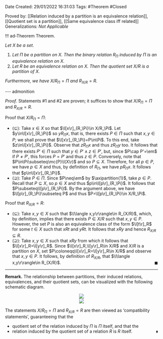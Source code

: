 <br />
<br />

Date Created: 29/01/2022 16:31:03
Tags: #Theorem #Closed 

Proved by: [[Relation induced by a partition is an equivalence relation]], [[Quotient set is a partition]], [[Same equivalence class iff related]]
Generalizations: _Not Applicable_

!!! ad-Theorem Theorem.

_Let $X$ be a set._
1. _Let $\Pi$ be a partition on $X$. Then the binary relation_ $R_\Pi$ _induced by $\Pi$ is an equivalence relation on $X$._
2. _Let $R$ be an equivalence relation on $X$. Then the quotient set $X/R$ is a partition of $X$._

_Furthermore, we have_ $X/R_\Pi=\Pi$ _and_ $R_{X/R}=R$_._

--- admonition

_Proof_. Statements $\#1$ and $\#2$ are proven; it suffices to show that $X/R_\Pi=\Pi$ and $R_{X/R}=R$.

Proof that $X/R_\Pi=\Pi$:
* ($\subseteq$): Take $x\in X$ so that $\l[x\r]_{R_\Pi}\in X/R_\Pi$. Let $y\in\l[x\r]_{R_\Pi}$ so $yR_\Pi x$, that is, there exists $P\in\Pi$ such that $x,y\in P$; we shall prove that $\l[x\r]_{R_\Pi}=P\in\Pi$. To this end, take $z\in\l[x\r]_{R_\Pi}$. Observe that $zR_\Pi x$ and thus $zR_\Pi y$ too. It follows that there exists $P'\in\Pi$ such that $y\in P'\land z\in P'$, but, since $P\cap P'=\em$ if $P\neq P'$, this forces $P=P'$ and thus $z\in P$. Conversely, note that $P\in\Pi\subseteq\mc{P}\l(X\r)$ and so $P\subseteq X$. Therefore, for all $p\in P$, we have $p\in X$ and thus, by definition of $R_\Pi$, we have $pR_\Pi x$. It follows that $p\in\l[x\r]_{R_\Pi}$.
* ($\supseteq$): Take $P\in\Pi$. Since $P\neq\em$ by $\axipartition{1}$, take $p\in P$. Recall that $P\subseteq X$, so $p\in X$ and thus $p\in\l[p\r]_{R_\Pi}$. It follows that $P\subseteq\l[p\r]_{R_\Pi}$. By the argument above, we have $\l[p\r]_{R_\Pi}\subseteq P$ and thus $P=\l[p\r]_{R_\Pi}\in X/R_\Pi$.

Proof that $R_{X/R}=R$:
* ($\subseteq$): Take $x,y\in X$ such that $\l\langle x,y\r\rangle\in R_{X/R}$, which, by definition, implies that there exists $P\in X/R$ such that $x,y\in P$. However, the set $P$ is also an equivalence class of the form $\l[t\r]_R$ for some $t\in X$ such that $xRt$ and $yRt$. It follows that $xRy$ and hence $R_{X/R}\subseteq R$.
* ($\supseteq$): Take $x,y\in X$ such that $xRy$ from which it follows that $\l[x\r]_R=\l[y\r]_R$. Since $\l[x\r]_R,\l[y\r]_R\in X/R$ and $X/R$ is a partition on $X$, set $P\coloneqq\l[x\r]_R=\l[y\r]_R\in X/R$ and observe that $x,y\in P$. It follows, by definition of $R_{X/R}$, that $\l\langle x,y\r\rangle\in R_{X/R}$.<span style="float:right;">$\blacksquare$</span>

---

**Remark.** The relationship between partitions, their induced relations, equivalences, and their quotient sets, can be visualized with the following schematic diagram.

<center><img src="https://i.upmath.me/svg/%0A%5Cusetikzlibrary%7Bmatrix%7D%0A%5Cusetikzlibrary%7Bpositioning%7D%0A%5Cusetikzlibrary%7Bpatterns%7D%0A%5Cusetikzlibrary%7Bdecorations.markings%7D%0A%5Cusetikzlibrary%7Barrows%7D%0A%5Cusetikzlibrary%7Barrows.meta%7D%0A%5Cusetikzlibrary%7Bbackgrounds%7D%0A%5Cusetikzlibrary%7Bmath%7D%0A%5Cdefinecolor%7BtextColor%7D%7Brgb%7D%7B0.973%2C%200.973%2C%201%7D%0A%5Cdefinecolor%7BbgColor%7D%7BRGB%7D%7B29%2C%2032%2C%2038%7D%0A%5Cbegin%7Btikzpicture%7D%5Bcolor%3DtextColor%5D%0A%5Cpgfmathsetmacro%7B%5Cscale%7D%7B5%7D%0A%5Cnode%20(Pt)%20at%20(0%2C0)%20%7B%5Cfootnotesize%7BPartition%20%24%5CPi%24%7D%7D%3B%0A%5Cnode%20(Ir)%20at%20(%5Cscale%2C2)%20%7B%5Cfootnotesize%7BInduced%20relation%20%24R_%5CPi%24%7D%7D%3B%0A%5Cnode%20(Er)%20at%20(2*%5Cscale%2C0)%20%7B%5Cfootnotesize%7BEquivalence%20relation%20%24R%24%7D%7D%3B%0A%5Cnode%20(Qs)%20at%20(%5Cscale%2C-2)%20%7B%5Cfootnotesize%7BQuotient%20set%20%24X%2FR%24%7D%7D%3B%0A%5Cpath%5B-%3E%5D%0A(Pt)%20edge%20node%5Bsloped%2C%20anchor%3Dcenter%2C%20above%5D%20%7B%5Cfootnotesize%7Binduces%20an%7D%7D%20(Ir)%0A(Ir)%20edge%20node%5Bsloped%2C%20anchor%3Dcenter%2C%20above%5D%20%7B%5Cfootnotesize%7Bis%20an%7D%7D%20(Er)%0A(Er)%20edge%20node%5Bsloped%2C%20anchor%3Dcenter%2C%20below%5D%20%7B%5Cfootnotesize%7Binduces%20a%7D%7D%20(Qs)%0A(Qs)%20edge%20node%5Bsloped%2C%20anchor%3Dcenter%2C%20below%5D%20%7B%5Cfootnotesize%7Bis%20a%7D%7D%20(Pt)%3B%0A%5Cdraw%5B-%3E%5D%20(Ir)%20to%20%5Bout%3D-90%2C%20in%3D0%2C%20looseness%3D1.1%5D%20(Pt)%3B%0A%5Cdraw%5B-%3E%5D%20(Qs)%20to%20%5Bout%3D90%2C%20in%3D0%2C%20looseness%3D1.1%5D%20(Pt)%3B%0A%5Cdraw%5B-%3E%5D%20(Ir)%20to%20%5Bout%3D-90%2C%20in%3D180%2C%20looseness%3D1.2%5D%20(Er)%3B%0A%5Cdraw%5B-%3E%5D%20(Qs)%20to%20%5Bout%3D90%2C%20in%3D180%2C%20looseness%3D1.2%5D%20(Er)%3B%0A%5Cnode%5Bfill%3DbgColor%5D%20at%20(%5Cscale%2F2%2C0)%20%7B%5Cfootnotesize%7B%24X%2FR_%5CPi%24%7D%7D%3B%0A%5Cnode%5Bfill%3DbgColor%5D%20at%20(3*%5Cscale%2F2%2C0)%20%7B%5Cfootnotesize%7B%24R_%7BX%2FR%7D%24%7D%7D%3B%0A%5Cend%7Btikzpicture%7D%0A"/></center>

<center><img src="https://raw.githubusercontent.com/zhaoshenzhai/MathWiki/master/Images/09-02-2022_2220/image.svg"></center>

The statements $X/R_\Pi=\Pi$ and $R_{X/R}=R$ are then viewed as $\textrm{`}$compatibility statements$\textrm{'}$, guaranteeing that the
* quotient set of the relation induced by $\Pi$ is $\Pi$ itself, and that the
* relation induced by the quotient set of a relation $R$ is $R$ itself.<span style="float:right;">$\blacklozenge$</span>
